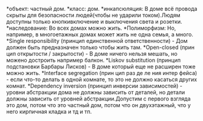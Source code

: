 *объект: частный дом.
*класс: дом.
*инкапсюляция: В доме всё провода скрыты для безопасности людей(чтобы не ударили током).Людям доступны только кнопкивключение и выключения света и розетки.
*наследование: Во всех домах можно жить.
*Полиморфизм: Но, например, в многоетажных домах может жить не одна семья, а много.
*Single responsibility (принцип единственной ответственности) - Дом должен быть предназначен только чтобы жить там.
*Open-closed (прин цип открытости / закрытости) - В доме ничего нельзя мешать, но можено достроить например балкон.
*Liskov substitution (принцип подстановки Барбары Лисков) - В доме который еще не расширен тоже можно жить.
*Interface segregation (прин цип раз де ле ния интер фейса) - если что-то делать в одной комнате, то это не должно касаться других комнат.
*Dependency inversion (принцип инверсии зависимостей) - уровни абстракции дома не должны зависить от деталей, но детали должны зависить от уровней абстракции.Допустим с первого взгляда это дом, потом что это частный дом, потом что он двухэтажный, что у него кирпичная кладка и тд и тп.
